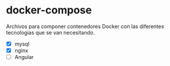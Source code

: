# docker-compose
Archivos para componer contenedores Docker con las diferentes tecnologias que se van necesitando.

- [x] mysql 
- [x] nginx
- [ ] Angular